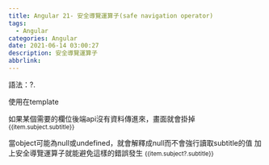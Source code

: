 ```yaml
---
title: Angular 21- 安全導覽運算子(safe navigation operator)
tags:
  - Angular
categories: Angular
date: 2021-06-14 03:00:27
description: 安全導覽運算子
abbrlink:
---
```


語法：?.

使用在template

如果某個需要的欄位後端api沒有資料傳進來，畫面就會掛掉
<small>{{item.subject.subtitle}}</small>

當object可能為null或undefined，就會解釋成null而不會強行讀取subtitle的值
加上安全導覽運算子就能避免這樣的錯誤發生
<small>{{item.subject?.subtitle}}</small>
